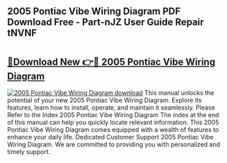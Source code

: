 ## 2005 Pontiac Vibe Wiring Diagram PDF Download Free - Part-nJZ User Guide Repair tNVNF

# <h2><a href="http://dfjejrg.blite.top/?on=2005+Pontiac+Vibe+Wiring+Diagram">🔗Download New 👉🔴 2005 Pontiac Vibe Wiring Diagram</a></h2>

[![2005 Pontiac Vibe Wiring Diagram download](https://i.imgur.com/lujVjoI.png)](http://dfjejrg.blite.top/?on=2005+Pontiac+Vibe+Wiring+Diagram)
This manual unlocks the potential of your new 2005 Pontiac Vibe Wiring Diagram. Explore its features, learn how to install, operate, and maintain it seamlessly. Please Refer to the Index 2005 Pontiac Vibe Wiring Diagram The index at the end of this manual can help you quickly locate relevant information. This 2005 Pontiac Vibe Wiring Diagram comes equipped with a wealth of features to enhance your daily life. Dedicated Customer Support 2005 Pontiac Vibe Wiring Diagram. We are committed to providing you with personalized and timely support.
